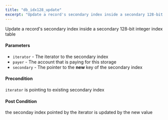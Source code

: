 ```yaml
---
title: "db_idx128_update"
excerpt: "Update a record's secondary index inside a secondary 128-bit integer index table."
---
```

Update a record's secondary index inside a secondary 128-bit integer index table

#### Parameters
* `iterator` - The iterator to the secondary index 
* `payer` - The account that is paying for this storage 
* `secondary` - The pointer to the **new** key of the secondary index 

#### Precondition
`iterator` is pointing to existing secondary index 

#### Post Condition
the seconday index pointed by the iterator is updated by the new value